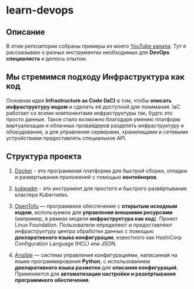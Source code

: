 # learn-devops

## Описание

В этом репозитории собраны примеры из моего [YouTube канала](https://www.youtube.com/@fedor_batonogov).
Тут я рассказываю о разных инструментах необходимых для **DevOps специалиста** и делюсь опытом.

## Мы стремимся подходу **Инфраструктура как код**

Основная идея **Infrastructure as Code (IaC)** в том, чтобы **описать инфраструктуру кодом** и сделать её доступной для понимания. IaC работает со всеми компонентами инфраструктуры так, будто это просто данные. Такое стало возможно благодаря умению платформ виртуализации и облачных провайдеров разделять инфраструктуру и оборудование, а для управления серверами, хранилищами и сетевыми устройствами предоставлять специальное API.

## Структура проекта

1. [Docker](./docker/) - это программная платформа для быстрой сборки, отладки и развертывания приложений с помощью **контейнеров**.

2. [kubeadm](./kubeadm/) - это инструмент для простого и быстрого развёртывания кластера Kubernetes.

3. [OpenTofu](./opnetofu) — программное обеспечение с **открытым исходным кодом**, используемое для **управления внешними ресурсами** (например, в рамках модели **инфраструктура как код**). Проект Linux Foundation. Пользователи определяют и предоставляют инфраструктуру центра обработки данных с помощью **декларативного языка конфигурации**, известного как HashiCorp Configuration Language (HCL) или JSON.

4. [Ansible](./ansible) — система управления конфигурациями, написанная на языке программирования **Python**, с использованием **декларативного языка разметки** для **описания конфигураций**. Применяется для **автоматизации настройки и развёртывания программного обеспечения**.
